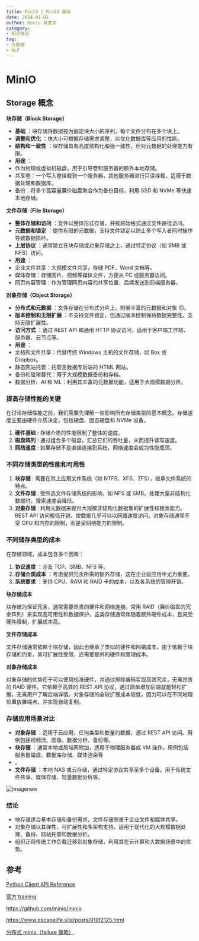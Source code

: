 ```yaml
---
title: MinIO | MinIO 基础
date: 2024-01-01
author: Kevin 吴嘉文
category:
- 知识笔记
tag:
- 大数据
- NLP
---
```


# MinIO

## Storage 概念

 **块存储（Block Storage）** 

-  **基础** ：块存储将数据视为固定块大小的序列，每个文件分布在多个块上。
-  **调整和优化** ：块大小可根据存储需求调整，以优化数据库等应用的性能。
-  **结构和一致性** ：块存储具有高度结构化和强一致性，但对元数据的处理能力有限。
-  **用途** ：
  - 作为物理或虚拟机磁盘，用于引导卷和服务器的额外本地存储。
  - 共享卷：一个写入卷挂载到一个服务器，其他服务器进行只读挂载，适用于数据处理和数据库。
  - 备份：将多个高容量廉价磁盘聚合作为备份目标，利用 SSD 和 NVMe 等快速本地存储。

 **文件存储（File Storage）** 

-  **整体存储和访问** ：文件以整体形式存储，并按原始格式通过文件路径访问。
-  **元数据和锁定** ：提供有限的元数据，支持文件锁定以防止多个写入者同时操作导致数据损坏。
-  **上层协议** ：通常建立在块存储或对象存储之上，通过特定协议（如 SMB 或 NFS）访问。
-  **用途** ：
  - 企业文件共享：大规模文件共享，存储 PDF、Word 文档等。
  - 媒体存储：存储图片、视频等媒体文件，方便从 PC 或服务器访问。
  - 网页内容管理：作为管理网页内容的共享位置，后续发送到前端服务器。

 **对象存储（Object Storage）** 

-  **分布式和元数据** ：文件存储在分布式分片上，附带丰富的元数据和对象 ID。
-  **版本控制和无限扩展** ：不支持文件锁定，但通过版本控制保持数据完整性。支持无限扩展性。
-  **访问方式** ：通过 REST API 和通用 HTTP 协议访问，适用于客户端工作站、服务器、云节点等。
-  **用途** ：
  - 文档和文件共享：代替传统 Windows 主机的文件存储，如 Box 或 Dropbox。
  - 静态网站托管：托管无数据库后端的 HTML 网站。
  - 备份和磁带替代：用于大规模数据备份和存档。
  - 数据分析、AI 和 ML：利用其丰富的元数据功能，适用于大规模数据分析。

### 提高存储性能的关键

在讨论存储性能之前，我们需要先理解一些影响所有存储类型的基本概念。存储速度主要由硬件介质决定，包括硬盘、固态硬盘和 NVMe 设备。

1.  **硬件基础** : 存储介质的性能限制了整体的速度。
2.  **磁盘阵列** : 通过组合多个磁盘，汇总它们的吞吐量，从而提升读写速度。
3.  **网络速度** : 如果存储不是直接连接到系统，网络速度会成为性能瓶颈。

### 不同存储类型的性能和可用性

1.  **块存储** : 需要在其上应用文件系统（如 NTFS、XFS、ZFS），继承文件系统的特点。
2.  **文件存储** : 受所选文件存储系统的影响，如 NFS 或 SMB。处理大量非结构化数据时，搜索速度会降低。
3.  **对象存储** : 利用元数据来提升大规模非结构化数据集的扩展性和搜索能力。REST API 访问极低开销，使数据几乎可以以网络速度访问。对象存储通常不受 CPU 和内存的限制，而是受网络能力的限制。

### 不同储存类型的成本

在存储领域，成本包含多个因素：

1.  **协议速度** ：涉及 TCP、SMB、NFS 等。
2.  **存储介质成本** ：考虑提供冗余所需的额外存储，这在企业级应用中尤为重要。
3.  **系统要求** ：支持 CPU、RAM 和 RAID 卡的成本，以及各系统的管理开销。

 **块存储成本** 

块存储为保证冗余，通常需要昂贵的硬件和网络连接。常用 RAID（廉价磁盘的冗余阵列）来实现高可用性和数据保护。这类存储通常伴随着额外硬件成本，且易受硬件限制，扩展成本高。

 **文件存储成本** 

文件存储通常依赖于块存储，因此也继承了类似的硬件和网络成本。由于依赖于块存储的约束，其可扩展性受限，还需要额外的硬件和管理成本。

 **对象存储成本** 

对象存储的优势在于可以使用标准硬件，并通过擦除编码实现高效冗余，无需昂贵的 RAID 硬件。它依赖于高效的 REST API 协议，通过简单增加后端就能轻松扩展，无需用户了解后端详情。对象存储的全球扩展成本较低，因为可以在不同地理位置放置端点，并实现自动复制。

### 存储应用场景对比

-  **对象存储** ：适用于云应用，任何类型和数量的数据，通过 REST API 访问。用例包括视频流、图像、数据分析、备份等。
-  **块存储** ：通常本地或局域网附加，适用于物理服务器或 VM 操作。用例包括服务器磁盘、数据库存储、媒体渲染等
- 。
-  **文件存储** ：本地 NAS 或云存储，通过特定协议共享至多个设备。用于传统文件共享、媒体存储、轻量数据分析等。

![imagenew](/assets/img/minio/imagenew.png)

### 结论
- 块存储适合基本存储和备份需求，文件存储侧重于企业文件和媒体共享。
- 对象存储以其弹性、可扩展性和多架构支持，适用于现代化的大规模数据处理、备份、网站托管和数据分析。
- 组织正将传统工作负载迁移到对象存储，利用其在云计算和大数据场景中的优势。











## 参考

[Python Client API Reference](https://min.io/docs/minio/linux/developers/python/API.html)

[官方 training](https://min.io/training)

https://github.com/minio/minio

https://www.escapelife.site/posts/919f2125.html

[分布式 minio（failure 策略）](https://min.io/product/active-data-replication-for-object-storage)